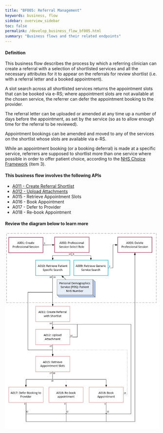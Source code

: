 ```yaml
---
title: "BF005: Referral Management"
keywords: business, flow
sidebar: overview_sidebar
toc: false
permalink: /develop_business_flow_bf005.html
summary: "Business flows and their related endpoints"
---
```


#### Definition

This business flow describes the process by which a referring clinician can create a referral with a selection of shortlisted services and all the necessary attributes for it to appear on the referrals for review shortlist (i.e. with a referral letter and a booked appointment).

A slot search across all shortlisted services returns the appointment slots that can be booked via e-RS; where appointment slots are not available at the chosen service, the referrer can defer the appointment booking to the provider.

The referral letter can be uploaded or amended at any time up a number of days before the appointment, as set by the service (so as to allow enough time for the referral to be reviewed).

Appointment bookings can be amended and moved to any of the services on the shortlist whose slots are available via e-RS.

While an appointment booking (or a booking deferral) is made at a specific service, referrers are supposed to shortlist more than one service where possible in order to offer patient choice, according to the [NHS Choice Framework](https://www.gov.uk/government/publications/the-nhs-choice-framework/the-nhs-choice-framework-what-choices-are-available-to-me-in-the-nhs) (item 3).

#### This business flow involves the following APIs

* [A011 - Create Referral Shortlist](explore_endpoint_a011.html)
* [A012 - Upload Attachments](explore_endpoint_a012.html)
* A015 - Retrieve Appointment Slots
* A016 - Book Appointment
* A017 - Defer to Provider
* A018 - Re-book Appointment

#### Review the diagram below to learn more

![BF005: Referral Management](images/develop/BF005-ReferralManagement.png)
